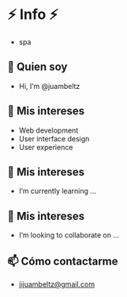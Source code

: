 # :zap: Info :zap:
- spa 

## 👋 Quien soy
- Hi, I’m @juambeltz
## 💞️ Mis intereses
- Web development
- User interface design
- User experience
## 🌱 Mis intereses
- I’m currently learning ...
## 👀 Mis intereses
- I’m looking to collaborate on ...
## 📫 Cómo contactarme
- jijuambeltz@gmail.com

<!---
juambeltz/juambeltz is a ✨ special ✨ repository because its `README.md` (this file) appears on your GitHub profile.
You can click the Preview link to take a look at your changes.
--->
